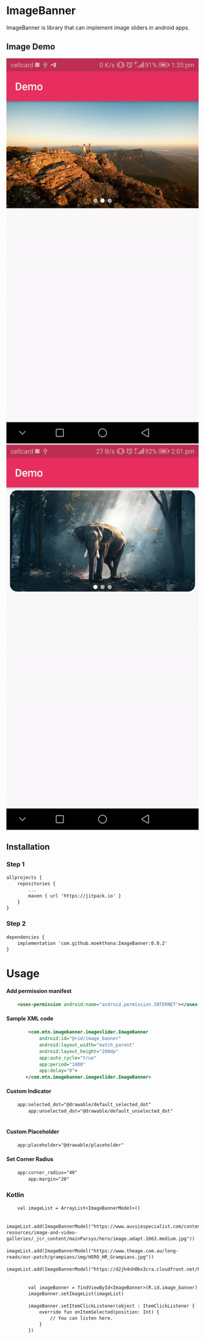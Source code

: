 # ImageBanner
ImageBanner is library that can implement image sliders in android apps.
## Image Demo
<section>
	<img src="https://github.com/moekthona/ImageBanner/blob/master/simple.gif">
	<img src="https://github.com/moekthona/ImageBanner/blob/master/corner%20slide.gif">
</section>


## Installation

### Step 1

```
allprojects {
	repositories {
		...
		maven { url 'https://jitpack.io' }
	}
}
 ```

### Step 2
```
dependencies {
  	implementation 'com.github.moekthona:ImageBanner:0.0.2'
}
 ```
# Usage
#### Add permission manifest 
```xml
	<uses-permission android:name="android.permission.INTERNET"></uses-permission>
```
#### Sample XML code 
```xml
        <com.mtn.imagebanner.imageslider.ImageBanner
            android:id="@+id/image_banner"
            android:layout_width="match_parent"
            android:layout_height="200dp"
            app:auto_cycle="true"
            app:period="1000"
            app:delay="0">
       </com.mtn.imagebanner.imageslider.ImageBanner>

```

#### Custom Indicator
```xml
 	app:selected_dot="@drawable/default_selected_dot"
        app:unselected_dot="@drawable/default_unselected_dot"
	
```

#### Custom Placeholder
```xml
	app:placeholder="@drawable/placeholder"
```
#### Set Corner Radius
```xml
	app:corner_radius="40"
        app:margin="20"
```
###  Kotlin
```
	val imageList = ArrayList<ImageBannerModel>()

        imageList.add(ImageBannerModel("https://www.aussiespecialist.com/content/asp/en/sales-resources/image-and-video-galleries/_jcr_content/mainParsys/hero/image.adapt.1663.medium.jpg"))
        imageList.add(ImageBannerModel("https://www.theage.com.au/long-reads/our-patch/grampians/img/HERO_HR_Grampians.jpg"))
        imageList.add(ImageBannerModel("https://d2jh4nh0bx3cra.cloudfront.net/PRODUCT_IMAGE/5820/Grampians2.jpg"))


        val imageBanner = findViewById<ImageBanner>(R.id.image_banner)
        imageBanner.setImageList(imageList)

        imageBanner.setItemClickListener(object : ItemClickListener {
            override fun onItemSelected(position: Int) {
                // You can listen here.
            }
        })
```
